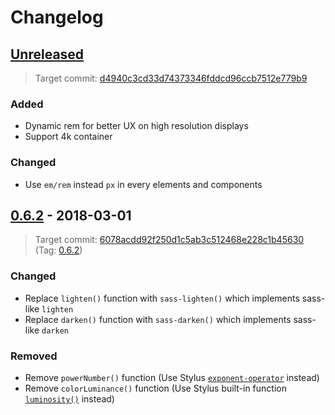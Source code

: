 Changelog
=========

[Unreleased]
------------

> Target commit:
> [d4940c3cd33d74373346fddcd96ccb7512e779b9](https://github.com/jgthms/bulma/commit/d4940c3cd33d74373346fddcd96ccb7512e779b9)

### Added
- Dynamic rem for better UX on high resolution displays
- Support 4k container

### Changed
- Use `em/rem` instead `px` in every elements and components

[0.6.2] - 2018-03-01
--------------------

> Target commit:
> [6078acdd92f250d1c5ab3c512468e228c1b45630](https://github.com/jgthms/bulma/commit/6078acdd92f250d1c5ab3c512468e228c1b45630)
> (Tag: [0.6.2](https://github.com/jgthms/bulma/releases/tag/0.6.2))

### Changed
- Replace `lighten()` function with `sass-lighten()` which implements sass-like `lighten`
- Replace `darken()` function with `sass-darken()` which implements sass-like `darken`

### Removed
- Remove `powerNumber()` function (Use Stylus [`exponent-operator`][stylus-operator-exponent] instead)
- Remove `colorLuminance()` function (Use Stylus built-in function [`luminosity()`][stylus-bifs-luminosity] instead)

[stylus-operator-exponent]: http://stylus-lang.com/docs/operators.html#exponent-
[stylus-bifs-luminosity]: http://stylus-lang.com/docs/bifs.html#luminositycolor

[Unreleased]: https://github.com/shirohana/bulma.stylus/compare/v0.6.2...dev
[0.6.2]: https://github.com/shirohana/bulma.stylus/releases/tag/v0.6.2

